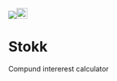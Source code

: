 [![](https://jitpack.io/v/com.londogard/stokk.svg)](https://jitpack.io/#com.londogard/stokk)<a href='https://ko-fi.com/O5O819SEH' target='_blank'><img height='22' style='border:0px;height:22px;' src='https://az743702.vo.msecnd.net/cdn/kofi2.png?v=2' border='0' alt='Buy Me a Coffee at ko-fi.com' /></a>

# Stokk
Compund intererest calculator
